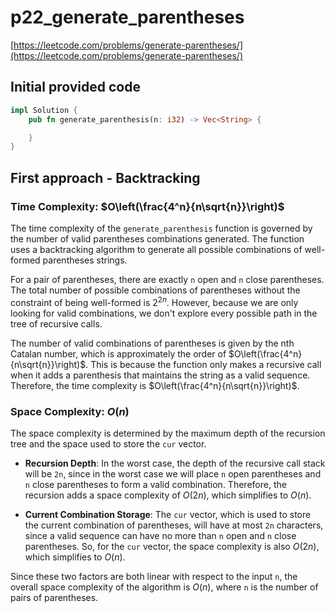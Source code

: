 # p22_generate_parentheses

[https://leetcode.com/problems/generate-parentheses/](https://leetcode.com/problems/generate-parentheses/)

## Initial provided code

```Rust
impl Solution {
    pub fn generate_parenthesis(n: i32) -> Vec<String> {

    }
}
```

## First approach - Backtracking

### Time Complexity: $O\left(\frac{4^n}{n\sqrt{n}}\right)$

The time complexity of the `generate_parenthesis` function is governed by the number of valid parentheses combinations generated. The function uses a backtracking algorithm to generate all possible combinations of well-formed parentheses strings.

For a pair of parentheses, there are exactly `n` open and `n` close parentheses. The total number of possible combinations of parentheses without the constraint of being well-formed is $2^{2n}$. However, because we are only looking for valid combinations, we don't explore every possible path in the tree of recursive calls.

The number of valid combinations of parentheses is given by the nth Catalan number, which is approximately the order of $O\left(\frac{4^n}{n\sqrt{n}}\right)$. This is because the function only makes a recursive call when it adds a parenthesis that maintains the string as a valid sequence. Therefore, the time complexity is $O\left(\frac{4^n}{n\sqrt{n}}\right)$.

### Space Complexity: $O(n)$

The space complexity is determined by the maximum depth of the recursion tree and the space used to store the `cur` vector.

- **Recursion Depth**: In the worst case, the depth of the recursive call stack will be `2n`, since in the worst case we will place `n` open parentheses and `n` close parentheses to form a valid combination. Therefore, the recursion adds a space complexity of $O(2n)$, which simplifies to $O(n)$.

- **Current Combination Storage**: The `cur` vector, which is used to store the current combination of parentheses, will have at most `2n` characters, since a valid sequence can have no more than `n` open and `n` close parentheses. So, for the `cur` vector, the space complexity is also $O(2n)$, which simplifies to $O(n)$.

Since these two factors are both linear with respect to the input `n`, the overall space complexity of the algorithm is $O(n)$, where `n` is the number of pairs of parentheses.
